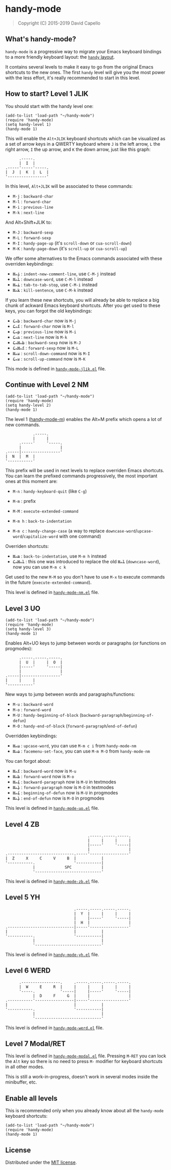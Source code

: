 # handy-mode

> Copyright (C) 2015-2019 David Capello

## What's handy-mode?

`handy-mode` is a progressive way to migrate your Emacs keyboard
bindings to a more friendly keyboard layout:
the [`handy` layout](https://github.com/superhandy/intro).

It contains several levels to make it easy to go from the original
Emacs shortcuts to the new ones. The first `handy` level will give you
the most power with the less effort, it's really recommended to start
in this level.

## How to start? Level 1 JLIK

You should start with the handy level one:

```elisp
(add-to-list 'load-path "~/handy-mode")
(require 'handy-mode)
(setq handy-level 1)
(handy-mode 1)
```

This will enable the `Alt+JLIK` keyboard shortcuts which can be
visualized as a set of arrow keys in a QWERTY keyboard where `J` is
the left arrow, `L` the right arrow, `I` the up arrow, and `K` the
down arrow, just like this graph:

          .-----.
          |  I  |
    .-----'-----'-----.
    |  J  |  K  |  L  |
    '-----------------'

In this level, `Alt+JLIK` will be associated to these commands:

* `M-j` : `backward-char`
* `M-l` : `forward-char`
* `M-i` : `previous-line`
* `M-k` : `next-line`

And Alt+Shift+JLIK to:

* `M-J` : `backward-sexp`
* `M-L` : `forward-sexp`
* `M-I` : `handy-page-up` (it's `scroll-down` or `cua-scroll-down`)
* `M-K` : `handy-page-down` (it's `scroll-up` or `cua-scroll-up`)

We offer some alternatives to the Emacs commands associated with these
overriden keybindings:

* ~~`M-j`~~ : `indent-new-comment-line`, use `C-M-j` instead
* ~~`M-l`~~ : `downcase-word`, use `C-M-l` instead
* ~~`M-i`~~ : `tab-to-tab-stop`, use `C-M-i` instead
* ~~`M-k`~~ : `kill-sentence`, use `C-M-k` instead

If you learn these new shortcuts, you will already be able to replace
a big chunk of ackward Emacs keyboard shortcuts. After you get used to
these keys, you can forgot the old keybindings:

* ~~`C-b`~~ : `backward-char` now is `M-j`
* ~~`C-f`~~ : `forward-char` now is `M-l`
* ~~`C-p`~~ : `previous-line` now is `M-i`
* ~~`C-n`~~ : `next-line` now is `M-k`
* ~~`C-M-b`~~ : `backward-sexp` now is `M-J`
* ~~`C-M-f`~~ : `forward-sexp` now is `M-L`
* ~~`M-v`~~ : `scroll-down-command` now is `M-I`
* ~~`C-v`~~ : `scroll-up-command` now is `M-K`

This mode is defined in [`handy-mode-jlik.el`](handy-mode-jlik.el) file.

## Continue with Level 2 NM

```elisp
(add-to-list 'load-path "~/handy-mode")
(require 'handy-mode)
(setq handy-level 2)
(handy-mode 1)
```

The level 1 ([handy-mode-m](handy-mode-m.el)) enables the Alt+M prefix
which opens a lot of new commands.

                .-----.
                |     |
          .-----'     '-----.
          |                 |
    .-----|-----------------'
    |  N  |  M  |
    '-----------'


This prefix will be used in next levels to replace overriden Emacs
shortcuts. You can learn the prefixed commands progressively, the most
important ones at this moment are:

* `M-n` : `handy-keyboard-quit` (like `C-g`)
* `M-m` : prefix
* `M-M` : `execute-extended-command`

* `M-m h` : `back-to-indentation`
* `M-m c` : `handy-change-case` (a way to replace `downcase-word`/`upcase-word`/`capitalize-word` with one command)

Overriden shortcuts:

* ~~`M-m`~~ : `back-to-indentation`, use `M-m h` instead
* ~~`C-M-l`~~ : this one was introduced to replace the old ~~`M-l`~~ (`downcase-word`), now you can use `M-m c k`

Get used to the new `M-M` so you don't have to use `M-x` to execute
commands in the future (`execute-extended-command`).

This level is defined in [`handy-mode-nm.el`](handy-mode-nm.el) file.

## Level 3 UO

```elisp
(add-to-list 'load-path "~/handy-mode")
(require 'handy-mode)
(setq handy-level 3)
(handy-mode 1)
```

Enables Alt+UO keys to jump between words or paragraphs (or functions on progmodes):

          .-----.-----.-----.
          |  U  |     |  O  |
          |-----'     '-----|
          |                 |
    .-----|-----------------'
    |     |     |
    '-----------'

New ways to jump between words and paragraphs/functions:

* `M-u` : `backward-word`
* `M-o` : `forward-word`
* `M-U` : `handy-beginning-of-block` (`backward-paragraph`/`beginning-of-defun`)
* `M-O` : `handy-end-of-block` (`forward-paragraph`/`end-of-defun`)

Overridden keybindings:

* ~~`M-u`~~ : `upcase-word`, you can use `M-m c i` from `handy-mode-nm`
* ~~`M-o`~~ : `facemenu-set-face`, you can use `M-m M-O` from `handy-mode-nm`

You can forgot about:

* ~~`M-f`~~ : `backward-word` now is `M-u`
* ~~`M-b`~~ : `forward-word` now is `M-o`
* ~~`M-{`~~ : `backward-paragraph` now is `M-U` in textmodes
* ~~`M-}`~~ : `forward-paragraph` now is `M-O` in textmodes
* ~~`M-{`~~ : `beginning-of-defun` now is `M-U` in progmodes
* ~~`M-}`~~ : `end-of-defun` now is `M-O` in progmodes

This level is defined in [`handy-mode-uo.el`](handy-mode-uo.el) file.

## Level 4 ZB

                                        .-----.-----.-----.
                                        |     |     |     |
                                        |-----'     '-----|
                                        |                 |
    .-----------------------------.-----'-----------------'
    |  Z     X     C     V     B  |           |
    '-----------.                 '-----------|
                |             SPC             |
                '-----------------------------'

This level is defined in [`handy-mode-zb.el`](handy-mode-zb.el) file.

## Level 5 YH

                                  .-----.-----.-----.-----.
                                  |  Y  |     |     |     |
                                  |     |-----'     '-----|
                                  |  H  |                 |
    .-----------------------------|-----'-----------------'
    |                             |           |
    '-----------.                 '-----------|
                |                             |
                '-----------------------------'

This level is defined in [`handy-mode-yh.el`](handy-mode-yh.el) file.

## Level 6 WERD

          .-----------------.     .-----.-----.-----.-----.
          |  W     E     R  |     |     |     |     |     |
          '-----.           '-----|     |-----'     '-----|
                |  D     F     G  |     |                 |
    .-----------'-----------------|-----'-----------------'
    |                             |           |
    '-----------.                 '-----------|
                |                             |
                '-----------------------------'

This level is defined in [`handy-mode-werd.el`](handy-mode-werd.el) file.

## Level 7 Modal/RET

This level is defined in [`handy-mode-modal.el`](handy-mode-modal.el)
file.  Pressing `M-RET` you can lock the `Alt` key so there is no need
to press `M-` modifier for keyboard shortcuts in all other modes.

This is still a work-in-progress, doesn't work in several modes inside
the minibuffer, etc.

## Enable all levels

This is recommended only when you already know about all the
`handy-mode` keyboard shortcuts:

```elisp
(add-to-list 'load-path "~/handy-mode")
(require 'handy-mode)
(handy-mode 1)
```

## License

Distributed under the [MIT license](LICENSE.txt).
